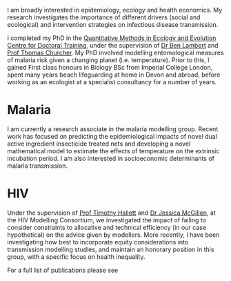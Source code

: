 <link rel="stylesheet" href="https://cdn.jsdelivr.net/gh/jpswalsh/academicons@1/css/academicons.min.css">

I am broadly interested in epidemiology, ecology and health economics. My research investigates the importance of different drivers (social and ecological) and intervention strategies on infectious disease transmission.

I completed my PhD in the [Quantitative Methods in Ecology and Evolution Centre for Doctoral Training](https://www.imperial.ac.uk/qmee-cdt/), under the supervision of [Dr Ben Lambert](https://ben-lambert.com/) and [Prof Thomas Churcher](https://www.imperial.ac.uk/people/thomas.churcher). My PhD involved modelling entomological measures of malaria risk given a changing planet (i.e. temperature). Prior to this, I gained First class honours in Biology BSc from Imperial College London, spent many years beach lifeguarding at home in Devon and abroad, before working as an ecologist at a specialist consultancy for a number of years.

# Malaria
I am currently a research associate in the malaria modelling group. Recent work has focused on predicting the epidemiological impacts of novel dual active ingredient insecticide treated nets and developing a novel mathematical model to estimate the effects of temperature on the extrinsic incubation period. I am also interested in socioeconomic determinants of malaria transmission.

# HIV
Under the supervision of [Prof Timothy Hallett](https://www.imperial.ac.uk/people/timothy.hallett) and [Dr Jessica McGillen](https://scholar.google.com/citations?user=GUMB_uoAAAAJ&hl=en&oi=ao), at the HIV Modelling Consortium, we investigated the impact of failing to consider constraints to allocative and technical efficiency (in our case hypothetical) on the advice given by modellers. More recently, I have been investigating how best to incorporate equity considerations into transmission modelling studies, and maintain an honorary position in this group, with a specific focus on health inequality.

For a full list of publications please see [<i class="ai ai-google-scholar-square ai-3x"></i>](https://scholar.google.com/citations?user=X0RRgYkAAAAJ&hl=en)

